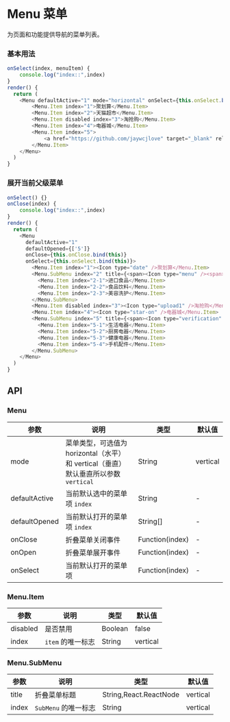 Menu 菜单
===

为页面和功能提供导航的菜单列表。

### 基本用法

<!--DemoStart--> 
```js
onSelect(index, menuItem) {
    console.log("index::",index)
}
render() {
  return (
    <Menu defaultActive="1" mode="horizontal" onSelect={this.onSelect.bind(this)}>
        <Menu.Item index="1">聚划算</Menu.Item>
        <Menu.Item index="2">天猫超市</Menu.Item>
        <Menu.Item disabled index="3">淘抢购</Menu.Item>
        <Menu.Item index="4">电器城</Menu.Item>
        <Menu.Item index="5">
            <a href="https://github.com/jaywcjlove" target="_blank" rel="noopener noreferrer">电器城- Link</a>
        </Menu.Item>
    </Menu>
  )
}
```
<!--End-->

### 展开当前父级菜单

<!--DemoStart--> 
```js
onSelect() {}
onClose(index) {
    console.log("index::",index)
}
render() {
  return (
    <Menu 
      defaultActive="1" 
      defaultOpened={['5']}
      onClose={this.onClose.bind(this)}
      onSelect={this.onSelect.bind(this)}>
        <Menu.Item index="1"><Icon type="date" />聚划算</Menu.Item>
        <Menu.SubMenu index="2" title={<span><Icon type="menu" /><span>天猫超市</span></span>}>
          <Menu.Item index="2-1">进口食品</Menu.Item>
          <Menu.Item index="2-2">食品饮料</Menu.Item>
          <Menu.Item index="2-3">美容洗护</Menu.Item>
        </Menu.SubMenu>
        <Menu.Item disabled index="3"><Icon type="upload1" />淘抢购</Menu.Item>
        <Menu.Item index="4"><Icon type="star-on" />电器城</Menu.Item>
        <Menu.SubMenu index="5" title={<span><Icon type="verification" /><span>折叠菜单</span></span>}>
          <Menu.Item index="5-1">生活电器</Menu.Item>
          <Menu.Item index="5-2">厨房电器</Menu.Item>
          <Menu.Item index="5-3">健康电器</Menu.Item>
          <Menu.Item index="5-4">手机配件</Menu.Item>
        </Menu.SubMenu>
    </Menu>
  )
}
```
<!--End-->

## API

### Menu

| 参数 | 说明 | 类型 | 默认值 |
|--------- |-------- |--------- |-------- |
| mode | 菜单类型，可选值为 horizontal（水平） 和 vertical（垂直） 默认垂直所以参数`vertical`   | String | vertical |
| defaultActive | 当前默认选中的菜单项 `index` | String | - |
| defaultOpened | 当前默认打开的菜单项 `index` | String[] | - |
| onClose | 折叠菜单关闭事件 | Function(index) | - |
| onOpen | 折叠菜单展开事件 | Function(index) | - |
| onSelect | 当前默认打开的菜单项 | Function(index) | - |

### Menu.Item

| 参数 | 说明 | 类型 | 默认值 |
|--------- |-------- |--------- |-------- |
| disabled | 是否禁用 | Boolean | false |
| index | `item` 的唯一标志 | String | vertical |

### Menu.SubMenu

| 参数 | 说明 | 类型 | 默认值 |
|--------- |-------- |--------- |-------- |
| title | 折叠菜单标题 | String,React.ReactNode | vertical |
| index | `SubMenu` 的唯一标志 | String | vertical |


